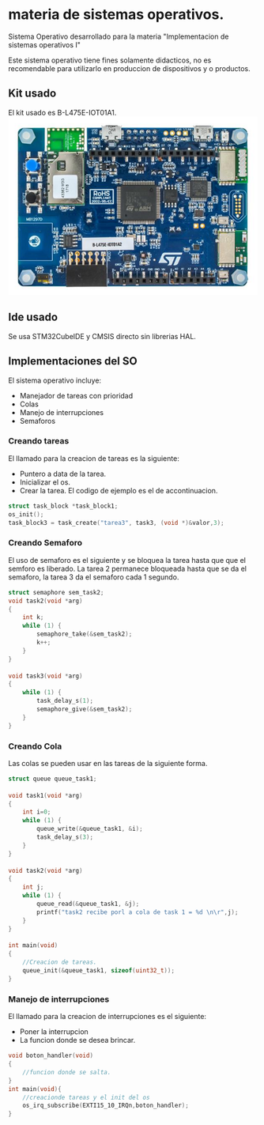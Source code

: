 # materia de sistemas operativos.
Sistema Operativo desarrollado para la materia "Implementacion de sistemas operativos I"

Este sistema operativo tiene fines solamente didacticos, no es recomendable para utilizarlo en produccion de dispositivos y o productos.
## Kit usado
El kit usado es B-L475E-IOT01A1.<br>
![plot](img/b-l475e.jpg)
## Ide usado
Se usa STM32CubeIDE y CMSIS directo sin librerias HAL.
## Implementaciones del SO

El sistema operativo incluye:

- Manejador de tareas con prioridad
- Colas
- Manejo de interrupciones
- Semaforos
### Creando tareas
El llamado para la creacion de tareas es la siguiente:
- Puntero a data de la tarea.
- Inicializar el os.
- Crear la tarea.
El codigo de ejemplo es el de accontinuacion.

```c
struct task_block *task_block1;
os_init();
task_block3 = task_create("tarea3", task3, (void *)&valor,3);
```
### Creando Semaforo
El uso de semaforo es el siguiente y se bloquea la tarea hasta que que el semforo es liberado.
La tarea 2 permanece bloqueada hasta que se da el semaforo, la tarea 3 da el semaforo cada 1 segundo.
```c
struct semaphore sem_task2;
void task2(void *arg)
{
	int k;
	while (1) {
		semaphore_take(&sem_task2);
		k++;
	}
}

void task3(void *arg)
{
	while (1) {
		task_delay_s(1);
		semaphore_give(&sem_task2);
	}
}
```
### Creando Cola
Las colas se pueden usar en las tareas de la siguiente forma.

```c
struct queue queue_task1;

void task1(void *arg)
{
	int i=0;
	while (1) {
		queue_write(&queue_task1, &i);
		task_delay_s(3);
	}
}

void task2(void *arg)
{
	int j;
	while (1) {
		queue_read(&queue_task1, &j);
		printf("task2 recibe porl a cola de task 1 = %d \n\r",j);
	}
}

int main(void)
{
    //Creacion de tareas.
    queue_init(&queue_task1, sizeof(uint32_t));
}
```
### Manejo de interrupciones
El llamado para la creacion de interrupciones es el siguiente:
- Poner la interrupcion
- La funcion donde se desea brincar.

```c
void boton_handler(void)
{
	//funcion donde se salta.
}
int main(void){
    //creacionde tareas y el init del os
    os_irq_subscribe(EXTI15_10_IRQn,boton_handler);
}
```